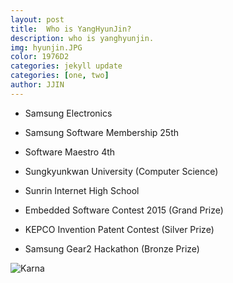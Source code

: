 ```yaml
---
layout: post
title:  Who is YangHyunJin?
description: who is yanghyunjin. 
img: hyunjin.JPG
color: 1976D2
categories: jekyll update
categories: [one, two]
author: JJIN
---
```

- Samsung Electronics
- Samsung Software Membership 25th
- Software Maestro 4th
- Sungkyunkwan University (Computer Science)
- Sunrin Internet High School
- Embedded Software Contest 2015
  (Grand Prize)

- KEPCO Invention Patent Contest
  (Silver Prize)
- Samsung Gear2 Hackathon
  (Bronze Prize)


![Karna]({{site.baseurl}}/images/hyunjin-2.jpg)

